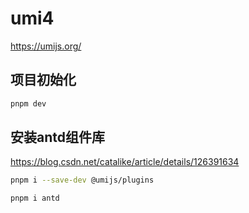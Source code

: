 # umi4
https://umijs.org/

## 项目初始化
```bash
pnpm dev
```

## 安装antd组件库
https://blog.csdn.net/catalike/article/details/126391634
```bash
pnpm i --save-dev @umijs/plugins

pnpm i antd
```